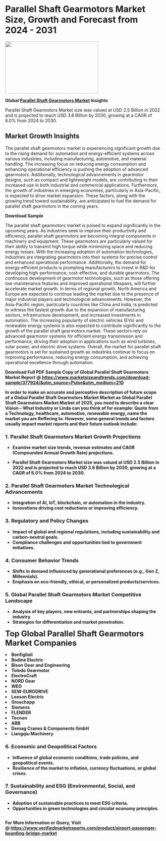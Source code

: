 <H1>Parallel Shaft Gearmotors Market Size, Growth and Forecast from 2024 - 2031</H1><img class="aligncenter size-medium wp-image-584254" src="https://thirdeyenews.in/wp-content/uploads/2024/09/Global-Market-Research-300x168.jpeg" alt="" width="300" height="168" /><p><strong>Global&nbsp;<a href="https://www.marketsizeandtrends.com/download-sample/377924/&amp;utm_source=Pulse&amp;utm_medium=210">Parallel Shaft Gearmotors Market</a> Insights</strong></p><p>Parallel Shaft Gearmotors Market size was valued at USD 2.5 Billion in 2022 and is projected to reach USD 3.8 Billion by 2030, growing at a CAGR of 6.0% from 2024 to 2030.</p><p><h2>Market Growth Insights</h2> <p>The parallel shaft gearmotors market is experiencing significant growth due to the rising demand for automation and energy-efficient systems across various industries, including manufacturing, automotive, and material handling. The increasing focus on reducing energy consumption and enhancing operational efficiency is pushing the adoption of advanced gearmotors. Additionally, technological advancements in gearmotor designs, such as compact and lightweight models, are contributing to their increased use in both industrial and commercial applications. Furthermore, the growth of industries in emerging economies, particularly in Asia-Pacific, is expected to drive market expansion. These factors, along with the growing trend toward sustainability, are anticipated to fuel the demand for parallel shaft gearmotors in the coming years.</p> <p><strong>Download Sample</strong></p> <p>The parallel shaft gearmotors market is poised to expand significantly in the upcoming years. As industries seek to improve their productivity and efficiency, parallel shaft gearmotors are becoming integral components in machinery and equipment. These gearmotors are particularly valued for their ability to transmit high torque while minimizing space and reducing energy losses. With the increasing adoption of automation technologies, industries are integrating gearmotors into their systems for precise control and enhanced operational performance. Additionally, the demand for energy-efficient products is prompting manufacturers to invest in R&D for developing high-performance, cost-effective, and durable gearmotors. The continuous development of gearmotor technologies, such as those offering low-maintenance features and improved operational lifespans, will further accelerate market growth. In terms of regional growth, North America and Europe are expected to continue leading the market due to the presence of major industrial players and technological advancements. However, the Asia-Pacific region, particularly countries like China and India, is predicted to witness the fastest growth due to the expansion of manufacturing sectors, infrastructure development, and increased investments in automation. The increasing popularity of electric vehicles (EVs) and renewable energy systems is also expected to contribute significantly to the growth of the parallel shaft gearmotors market. These sectors rely on advanced gearmotor systems for efficient energy transmission and performance, driving their adoption in applications such as wind turbines, solar power, and electric drive systems. Overall, the market for parallel shaft gearmotors is set for sustained growth as industries continue to focus on improving performance, reducing energy consumption, and achieving operational excellence through automation. <p><strong></p><p><span class=""><strong>Download Full PDF Sample Copy of Global Parallel Shaft Gearmotors Market Report</strong> @ <a href="https://www.marketsizeandtrends.com/download-sample/377924/&amp;utm_source=Pulse&amp;utm_medium=210" target="_blank">https://www.marketsizeandtrends.com/download-sample/377924/&amp;utm_source=Pulse&amp;utm_medium=210</a></span></p><p>In order to make an accurate and perceptive description of future scope of a Global&nbsp;Parallel Shaft Gearmotors Market Market as Global&nbsp;Parallel Shaft Gearmotors Market Market of 2025, you need to describe a clear Vision &ndash; What Industry or Linda can you think of for example: Quote from a Technology, healthcare, automotive, renewable energy, name the market you are Reffering to. However, some general trends and factors usually impact market reports and their future outlook include:</p><h3>1.&nbsp;<strong>Parallel Shaft Gearmotors Market Growth Projections</strong></h3><ul><li>Examine market size trends, revenue estimates and CAGR (Compounded Annual Growth Rate) projections.</li><li><p>Parallel Shaft Gearmotors Market size was valued at USD 2.5 Billion in 2022 and is projected to reach USD 3.8 Billion by 2030, growing at a CAGR of 6.0% from 2024 to 2030.</p></li></ul><h3>2.&nbsp;<strong>Parallel Shaft Gearmotors Market Technological Advancements</strong></h3><ul><li>Integration of AI, IoT, blockchain, or automation in the industry.</li><li>Innovations driving cost reductions or improving efficiency.</li></ul><h3>3.&nbsp;<strong>Regulatory and Policy Changes</strong></h3><ul><li>Impact of global and regional regulations, including sustainability and carbon-neutral goals.</li><li>Compliance challenges and opportunities tied to government initiatives.</li></ul><h3>4.&nbsp;<strong>Consumer Behavior Trends</strong></h3><ul><li>Shifts in demand influenced by generational preferences (e.g., Gen Z, Millennials).</li><li>Emphasis on eco-friendly, ethical, or personalized products/services.</li></ul><h3>5.&nbsp;<strong>Global Parallel Shaft Gearmotors Market Competitive Landscape</strong></h3><ul><li>Analysis of key players, new entrants, and partnerships shaping the industry.</li><li>Strategies for differentiation and market penetration.</li></ul><p data-pm-slice="1 1 []"><span style="color: inherit; font-family: inherit; font-size: 25px;">Top Global Parallel Shaft Gearmotors Market Companies</span></p><div class="" data-test-id=""><p><li>Bonfiglioli</li><li> Bodine Electric</li><li> Bison Gear and Engineering</li><li> Toledo Gearmotor</li><li> ElectroCraft</li><li> NORD Gear</li><li> WEG</li><li> SEW-EURODRIVE</li><li> Leeson Electric</li><li> Groschopp</li><li> Siemens</li><li> FLENDER</li><li> Tecnon</li><li> ABB</li><li> Demag Cranes & Components GmbH</li><li> Liangqiu Machinery</li></p></div><h3>6.&nbsp;<strong>Economic and Geopolitical Factors</strong></h3><ul><li>Influence of global economic conditions, trade policies, and geopolitical events.</li><li>Resilience of the market to inflation, currency fluctuations, or global crises.</li></ul><h3>7.&nbsp;<strong>Sustainability and ESG (Environmental, Social, and Governance)</strong></h3><ul><li>Adoption of sustainable practices to meet ESG criteria.</li><li>Opportunities in green technologies and circular economy principles.</li></ul><h2><strong style="font-size: 14px;">For More Information or Query, Visit @&nbsp;</strong><a style="background-color: #ffffff; font-size: 14px;" href="https://www.marketsizeandtrends.com/report/parallel-shaft-gearmotors-market/" target="_blank">https://www.verifiedmarketreports.com/product/airport-passenger-boarding-bridge-market</a></h2>
